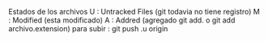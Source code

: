 Estados de los archivos
U : Untracked Files (git todavia no tiene registro)
M : Modified (esta modificado)
A : Addred (agregado git add. o git add archivo.extension)
para subir : git push .u origin
